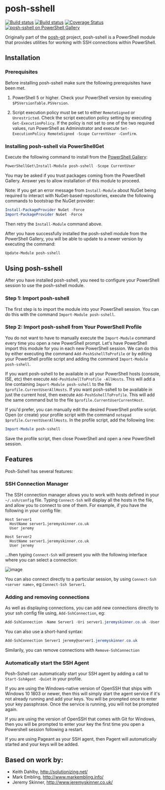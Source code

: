 # posh-sshell

[![Build status](https://ci.appveyor.com/api/projects/status/e7t4cexf6xx33qv3?svg=true)](https://ci.appveyor.com/project/JeremySkinner/posh-sshell) [![Build status](https://ci.appveyor.com/api/projects/status/k6mbcfgckr3og2a7?svg=true&passingText=Linux%20-%20passing&failingText=Linux%20-%20failed&pendingText=Linux%20-%20pending)](https://ci.appveyor.com/project/JeremySkinner/posh-sshell-agkhg) [![Coverage Status](https://coveralls.io/repos/github/dahlbyk/posh-sshell/badge.svg?branch=master)](https://coveralls.io/github/dahlbyk/posh-sshell?branch=master) 
[![posh-sshell on PowerShell Gallery](https://img.shields.io/powershellgallery/dt/posh-sshell.svg)](https://www.powershellgallery.org/packages/posh-sshell/)

Originally part of the [posh-git](https://github.com/dahlbyk/posh-git) project, posh-sshell is a PowerShell module that provides utilities for working with SSH connections within PowerShell.

## Installation
### Prerequisites
Before installing posh-sshell make sure the following prerequisites have been met.

1. PowerShell 5 or higher. Check your PowerShell version by executing `$PSVersionTable.PSVersion`.

2. Script execution policy must be set to either `RemoteSigned` or `Unrestricted`.
   Check the script execution policy setting by executing `Get-ExecutionPolicy`.
   If the policy is not set to one of the two required values, run PowerShell as Administrator and execute `Set-ExecutionPolicy RemoteSigned -Scope CurrentUser -Confirm`.

### Installing posh-sshell via PowerShellGet
Execute the following command to install from the [PowerShell Gallery](https://www.powershellgallery.com/):

```powershell
PowerShellGet\Install-Module posh-sshell -Scope CurrentUser
```
You may be asked if you trust packages coming from the PowerShell Gallery. Answer yes to allow installation of this module to proceed.

Note: If you get an error message from `Install-Module` about NuGet being required to interact with NuGet-based repositories, execute the following commands to bootstrap the NuGet provider:
```powershell
Install-PackageProvider NuGet -Force
Import-PackageProvider NuGet -Force
```
Then retry the `Install-Module` command above.

After you have successfully installed the posh-sshell module from the PowerShell Gallery, you will be able to update to a newer version by executing the command:
```powershell
Update-Module posh-sshell
```

## Using posh-sshell
After you have installed posh-sshell, you need to configure your PowerShell session to use the posh-sshell module.

### Step 1: Import posh-sshell
The first step is to import the module into your PowerShell session.
You can do this with the command `Import-Module posh-sshell`.

### Step 2: Import posh-sshell from Your PowerShell Profile
You do not want to have to manually execute the `Import-Module` command every time you open a new PowerShell prompt.
Let's have PowerShell import this module for you in each new PowerShell session.
We can do this by either executing the command `Add-PoshSshellToProfile` or by editing your PowerShell profile script and adding the command `Import-Module posh-sshell`.

If you want posh-sshell to be available in all your PowerShell hosts (console, ISE, etc) then execute `Add-PoshSshellToProfile -AllHosts`.
This will add a line containing `Import-Module posh-sshell` to the file `$profile.CurrentUserAllHosts`.
If you want posh-sshell to be available in just the current host, then execute `Add-PoshSshellToProfile`.
This will add the same command but to the file `$profile.CurrentUserCurrentHost`.

If you'd prefer, you can manually edit the desired PowerShell profile script.
Open (or create) your profile script with the command `notepad $profile.CurrentUserAllHosts`.
In the profile script, add the following line:
```powershell
Import-Module posh-sshell
```
Save the profile script, then close PowerShell and open a new PowerShell session.

## Features

Posh-Sshell has several features:

### SSH Connection Manager

The SSH connection manager allows you to work with hosts defined in your `~/.ssh/config` file. Typing `Connect-Ssh` will display all the hosts in the file, and allow you to connect to one of them. For example, if you have the following in your config file:

```
Host Server1
  HostName server1.jeremyskinner.co.uk
  User jeremy

Host Server2
  HostName server1.jeremyskinner.co.uk
  User jeremy
```

...then typing `Connect-Ssh` will present you with the following interface where you can select a connection:

![image](https://user-images.githubusercontent.com/90130/42387651-e0d90f7c-813a-11e8-90cf-cfdac885ce37.png)

You can also connect directly to a particular session, by using `Connect-Ssh <server name>`, eg `Connect-Ssh Server1`.

### Adding and removing connections

As well as displaying connections, you can add new connections directly to your ssh config file using, `Add-SshConnection`, eg:

```powershell
Add-SshConnection -Name Server1 -Uri server1.jeremyskinner.co.uk -User jeremy
```

You can also use a short-hand syntax:

```powershell
Add-SshConnection Server1 jeremy@server1.jeremyskinner.co.uk
```

Similarily, you can remove connections with `Remove-SshConnection`

### Automatically start the SSH Agent

Posh-Sshell can automatically start your SSH agent by adding a call to `Start-SshAgent -Quiet` in your profile. 

If you are using the Windows-native version of OpenSSH that ships with Windows 10 1803 or newer, then this will simply start the agent service if it's not already running and add your keys. You will be prompted once to enter your key passphrase. Once the service is running, you will not be prompted again.

If you are using the version of OpenSSH that comes with Git for Windows, then you will be prompted to enter your key the first time you open a Powershell session following a restart.

If you are using Pageant as your SSH agent, then Pagent will automatically started and your keys will be added.

## Based on work by:

 - Keith Dahlby, http://solutionizing.net/
 - Mark Embling, http://www.markembling.info/
 - Jeremy Skinner, http://www.jeremyskinner.co.uk/
